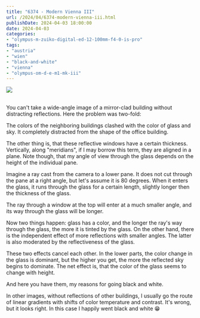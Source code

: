 ```yaml
---
title: "6374 - Modern Vienna III"
url: /2024/04/6374-modern-vienna-iii.html
publishDate: 2024-04-03 18:00:00
date: 2024-04-03
categories:
- "olympus-m-zuiko-digital-ed-12-100mm-f4-0-is-pro"
tags:
- "austria"
- "wien"
- "black-and-white"
- "vienna"
- "olympus-om-d-e-m1-mk-iii"
---
```

<div class="container">
<div class="center"><a target="_blank" href="https://d25zfm9zpd7gm5.cloudfront.net/1200x1200/2020/20200823_143643_lr.jpg"><img class="webfeedsFeaturedVisual" src="https://d25zfm9zpd7gm5.cloudfront.net/0600x0600/2020/20200823_143643_lr.jpg" /></a></div>
</div>
<br />

You can't take a wide-angle image of a mirror-clad building
without distracting reflections. Here the problem was
two-fold:

The colors of the neighboring buildings clashed with the
color of glass and sky. It completely distracted from the
shape of the office building.

The other thing is, that these reflective windows have a
certain thickness. Vertically, along "meridians", if I may
borrow this term, they are aligned in a plane. Note though,
that my angle of view through the glass depends on the
height of the individual pane. 

Imagine a ray cast from the camera to a lower pane. It does
not cut through the pane at a right angle, but let's assume
it is 80 degrees. When it enters the glass, it runs through
the glass for a certain length, slightly longer then the
thickness of the glass.

The ray through a window at the top will enter at a much
smaller angle, and its way through the glass will be longer.

Now two things happen: glass has a color, and the longer the
ray's way through the glass, the more it is tinted by the
glass. On the other hand, there is the independent effect of
more reflections with smaller angles. The latter is also
moderated by the reflectiveness of the glass.

These two effects cancel each other.  In the lower parts,
the color change in the glass is dominant, but the higher
you get, the more the reflected sky begins to dominate. The
net effect is, that the color of the glass seems to change
with height.

And here you have them, my reasons for going black and
white. 

In other images, without reflections of other buildings, I
usually go the route of linear gradients with shifts of
color temperature and contrast. It's wrong, but it looks
right. In this case I happily went black and white :grin:
